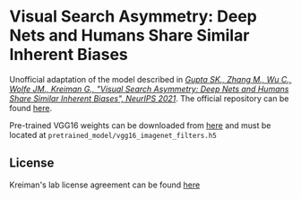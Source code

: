 # Visual Search Asymmetry: Deep Nets and Humans Share Similar Inherent Biases

Unofficial adaptation of the model described in [*Gupta SK., Zhang M., Wu C., Wolfe JM., Kreiman G., "Visual Search Asymmetry: Deep Nets and Humans Share Similar Inherent Biases", NeurIPS 2021*](https://openreview.net/forum?id=ar85GL0N11). The official repository can be found [here](https://github.com/kreimanlab/VisualSearchAsymmetry).

Pre-trained VGG16 weights can be downloaded from [here](https://huggingface.co/shashikg/visual_search_klab/resolve/main/pretrained_model.zip) and must be located at ```pretrained_model/vgg16_imagenet_filters.h5```

## License
Kreiman's lab license agreement can be found [here](http://klab.tch.harvard.edu/code/license_agreement.pdf)
